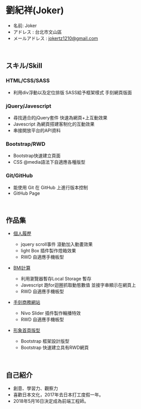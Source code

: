 # 劉紀祥(Joker)

* 名前: Joker
* アドレス : 台北市文山區
* メールアドレス : jokertz1210@gmail.com
<br/>

## スキル/Skill

### HTML/CSS/SASS
* 利用div浮動以及定位排版  SASS給予框架樣式 手刻網頁版面

### jQuery/Javescript
* 尋找適合的jQuery套件 快速為網頁+上互動效果
* Javescript 為網頁搭建客制化的互動效果
* 串接開放平台的API資料

### Bootstrap/RWD
* Bootstrap快速建立頁面
* CSS @media語法下自適應各種版型

### Git/GitHub

* 能使用 Git 在 GitHub 上進行版本控制
* GitHub Page
<br/>

## 作品集
- <a href="https://jokertz1210.github.io/Resume/">個人履歷</a>
  - jquery scroll事件 滾動加入動畫效果
  - light Box 插件製作燈箱效果
  - RWD 自適應手機板型

- <a href="https://jokertz1210.github.io/BMI/">BMI計算</a>
  - 利用瀏覽器暫存Local Storage 暫存
  - Javescript 跑for迴圈抓取動態數值 並接字串顯示在網頁上
  - RWD 自適應手機板型

- <a href="https://jokertz1210.github.io/RWD-website/">手刻商務網站</a>
  - Nivo Slider 插件製作輪播特效
  - RWD 自適應手機板型

- <a href="https://jokertz1210.github.io/LandingPage/">形象首頁版型</a>
  - Bootstrap 框架設計版型
  - Bootstrap 快速建立具有RWD網頁
<br/>

## 自己紹介

* 創意、學習力、觀察力
* 喜歡日本文化，2017年去日本打工度假一年。
* 2018年5月16日決定成為前端工程師。
